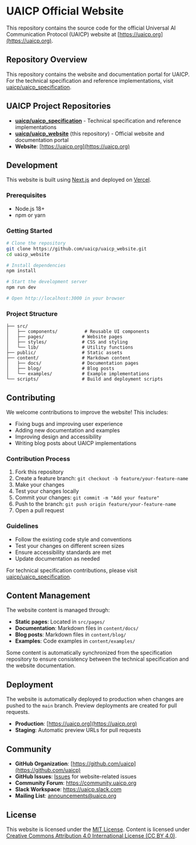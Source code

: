# UAICP Official Website

This repository contains the source code for the official Universal AI Communication Protocol (UAICP) website at [https://uaicp.org](https://uaicp.org).

## Repository Overview

This repository contains the website and documentation portal for UAICP. For the technical specification and reference implementations, visit [uaicp/uaicp_specification](https://github.com/uaicp/uaicp_specification).

## UAICP Project Repositories

- **[uaicp/uaicp_specification](https://github.com/uaicp/uaicp_specification)** - Technical specification and reference implementations
- **[uaicp/uaicp_website](https://github.com/uaicp/uaicp_website)** (this repository) - Official website and documentation portal
- **Website**: [https://uaicp.org](https://uaicp.org)

## Development

This website is built using [Next.js](https://nextjs.org/) and deployed on [Vercel](https://vercel.com/).

### Prerequisites

- Node.js 18+ 
- npm or yarn

### Getting Started

```bash
# Clone the repository
git clone https://github.com/uaicp/uaicp_website.git
cd uaicp_website

# Install dependencies
npm install

# Start the development server
npm run dev

# Open http://localhost:3000 in your browser
```

### Project Structure

```
├── src/
│   ├── components/          # Reusable UI components
│   ├── pages/              # Website pages
│   ├── styles/             # CSS and styling
│   └── lib/                # Utility functions
├── public/                 # Static assets
├── content/                # Markdown content
│   ├── docs/               # Documentation pages
│   ├── blog/               # Blog posts
│   └── examples/           # Example implementations
└── scripts/                # Build and deployment scripts
```

## Contributing

We welcome contributions to improve the website! This includes:

- Fixing bugs and improving user experience
- Adding new documentation and examples
- Improving design and accessibility
- Writing blog posts about UAICP implementations

### Contribution Process

1. Fork this repository
2. Create a feature branch: `git checkout -b feature/your-feature-name`
3. Make your changes
4. Test your changes locally
5. Commit your changes: `git commit -m "Add your feature"`
6. Push to the branch: `git push origin feature/your-feature-name`
7. Open a pull request

### Guidelines

- Follow the existing code style and conventions
- Test your changes on different screen sizes
- Ensure accessibility standards are met
- Update documentation as needed

For technical specification contributions, please visit [uaicp/uaicp_specification](https://github.com/uaicp/uaicp_specification).

## Content Management

The website content is managed through:

- **Static pages**: Located in `src/pages/`
- **Documentation**: Markdown files in `content/docs/`
- **Blog posts**: Markdown files in `content/blog/`
- **Examples**: Code examples in `content/examples/`

Some content is automatically synchronized from the specification repository to ensure consistency between the technical specification and the website documentation.

## Deployment

The website is automatically deployed to production when changes are pushed to the `main` branch. Preview deployments are created for pull requests.

- **Production**: [https://uaicp.org](https://uaicp.org)
- **Staging**: Automatic preview URLs for pull requests

## Community

- **GitHub Organization**: [https://github.com/uaicp](https://github.com/uaicp)
- **GitHub Issues**: [Issues](https://github.com/uaicp/uaicp_website/issues) for website-related issues
- **Community Forum**: https://community.uaicp.org
- **Slack Workspace**: https://uaicp.slack.com
- **Mailing List**: announcements@uaicp.org

## License

This website is licensed under the [MIT License](LICENSE). Content is licensed under [Creative Commons Attribution 4.0 International License (CC BY 4.0)](https://creativecommons.org/licenses/by/4.0/).